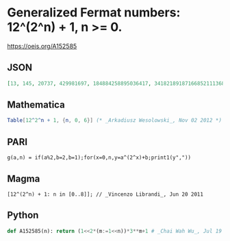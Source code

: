 # Generalized Fermat numbers: 12^\(2^n\) \+ 1, n \>\= 0\.
https://oeis.org/A152585
## JSON
```JSON
[13, 145, 20737, 429981697, 184884258895036417, 34182189187166852111368841966125057, 1168422057627266461843148138873451659428421700563161428957815831003137]
```
## Mathematica
```Mathematica
Table[12^2^n + 1, {n, 0, 6}] (* _Arkadiusz Wesolowski_, Nov 02 2012 *)
```
## PARI
```PARI
g(a,n) = if(a%2,b=2,b=1);for(x=0,n,y=a^(2^x)+b;print1(y","))
```
## Magma
```Magma
[12^(2^n) + 1: n in [0..8]]; // _Vincenzo Librandi_, Jun 20 2011
```
## Python
```Python
def A152585(n): return (1<<2*(m:=1<<n))*3**m+1 # _Chai Wah Wu_, Jul 19 2022
```
